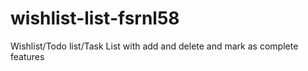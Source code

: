 # wishlist-list-fsrnl58
Wishlist/Todo list/Task List with add and delete and mark as complete features
